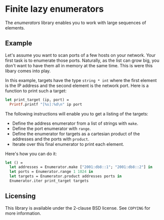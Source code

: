 Finite lazy enumerators
=======================

The *enumerators* library enables you to work with large sequences of elements.

Example
-------

Let's assume you want to scan ports of a few hosts on your network.  Your first task is to
enumerate those ports.  Naturally, as the list can grow big, you don't want to have them
all in memory at the same time.  This is were this libary comes into play.

In this example, targets have the type `string * int` where the first element is the IP
address and the second element is the network port.  Here is a function to print such a
target:

```ocaml
let print_target (ip, port) =
  Printf.printf "[%s]:%d\n" ip port
```

The following instructions will enable you to get a listing of the targets:

  * Define the address enumerator from a list of strings with `make`.
  * Define the port enumerator with `range`.
  * Define the enumerator for targets as a cartesian product of the addresses and the
    ports with `product`.
  * Iterate over this final enumerator to print each element.

Here's how you can do it:

```ocaml
let () =
  let addresses = Enumerator.make ["2001:db8::1"; "2001:db8::2"] in
  let ports = Enumerator.range 1 1024 in
  let targets = Enumerator.product addresses ports in
  Enumerator.iter print_target targets
```

Licensing
---------

This library is available under the 2-clause BSD license. See `COPYING` for more information.
